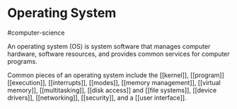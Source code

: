# Operating System
#computer-science 

An operating system (OS) is system software that manages computer hardware, software resources, and provides common services for computer programs.

Common pieces of an operating system include the [[kernel]], [[program]] [[execution]], [[interrupts]], [[modes]], [[memory management]], [[virtual memory]], [[multitasking]], [[disk access]] and [[file systems]], [[device drivers]], [[networking]], [[security]], and a [[user interface]].